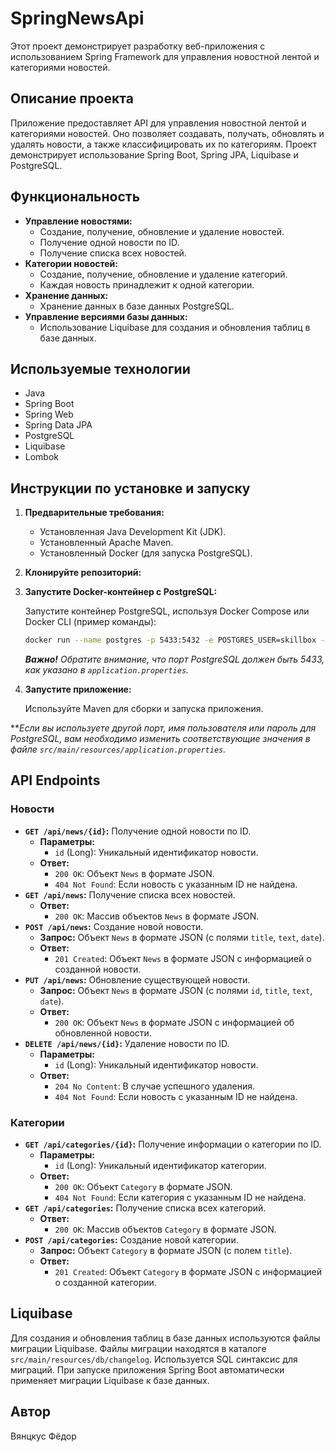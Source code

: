 # SpringNewsApi

Этот проект демонстрирует разработку веб-приложения с использованием Spring Framework для управления новостной лентой и категориями новостей.

## Описание проекта

Приложение предоставляет API для управления новостной лентой и категориями новостей.  Оно позволяет создавать, получать, обновлять и удалять новости, а также классифицировать их по категориям. Проект демонстрирует использование Spring Boot, Spring JPA, Liquibase и PostgreSQL.

## Функциональность

*   **Управление новостями:**
    *   Создание, получение, обновление и удаление новостей.
    *   Получение одной новости по ID.
    *   Получение списка всех новостей.
*   **Категории новостей:**
    *   Создание, получение, обновление и удаление категорий.
    *   Каждая новость принадлежит к одной категории.
*   **Хранение данных:**
    *   Хранение данных в базе данных PostgreSQL.
*   **Управление версиями базы данных:**
    *   Использование Liquibase для создания и обновления таблиц в базе данных.

## Используемые технологии

*   Java
*   Spring Boot
*   Spring Web
*   Spring Data JPA
*   PostgreSQL
*   Liquibase
*   Lombok

## Инструкции по установке и запуску

1.  **Предварительные требования:**
    *   Установленная Java Development Kit (JDK).
    *   Установленный Apache Maven.
    *   Установленный Docker (для запуска PostgreSQL).

2.  **Клонируйте репозиторий:**

3.  **Запустите Docker-контейнер с PostgreSQL:**

    Запустите контейнер PostgreSQL, используя Docker Compose или Docker CLI (пример команды):

    ```bash
    docker run --name postgres -p 5433:5432 -e POSTGRES_USER=skillbox -e POSTGRES_PASSWORD=skillbox -d postgres -p 5433:5432
    ```

    ***Важно!*** *Обратите внимание, что порт PostgreSQL должен быть 5433, как указано в `application.properties`.*

4.  **Запустите приложение:**

    Используйте Maven для сборки и запуска приложения.

***Если вы используете другой порт, имя пользователя или пароль для PostgreSQL, вам необходимо изменить соответствующие значения в файле `src/main/resources/application.properties`.*

## API Endpoints

### Новости

*   **`GET /api/news/{id}`:** Получение одной новости по ID.
    *   **Параметры:**
        *   `id` (Long): Уникальный идентификатор новости.
    *   **Ответ:**
        *   `200 OK`: Объект `News` в формате JSON.
        *   `404 Not Found`: Если новость с указанным ID не найдена.
*   **`GET /api/news`:** Получение списка всех новостей.
    *   **Ответ:**
        *   `200 OK`: Массив объектов `News` в формате JSON.
*   **`POST /api/news`:** Создание новой новости.
    *   **Запрос:** Объект `News` в формате JSON (с полями `title`, `text`, `date`).
    *   **Ответ:**
        *   `201 Created`: Объект `News` в формате JSON с информацией о созданной новости.
*   **`PUT /api/news`:** Обновление существующей новости.
    *   **Запрос:** Объект `News` в формате JSON (с полями `id`, `title`, `text`, `date`).
    *   **Ответ:**
        *   `200 OK`: Объект `News` в формате JSON с информацией об обновленной новости.
*   **`DELETE /api/news/{id}`:** Удаление новости по ID.
    *   **Параметры:**
        *   `id` (Long): Уникальный идентификатор новости.
    *   **Ответ:**
        *   `204 No Content`: В случае успешного удаления.
        *   `404 Not Found`: Если новость с указанным ID не найдена.

### Категории

*   **`GET /api/categories/{id}`:** Получение информации о категории по ID.
    *   **Параметры:**
        *   `id` (Long): Уникальный идентификатор категории.
    *   **Ответ:**
        *   `200 OK`: Объект `Category` в формате JSON. 
        *   `404 Not Found`: Если категория с указанным ID не найдена. 
*   **`GET /api/categories`:** Получение списка всех категорий.
    *   **Ответ:**
        *   `200 OK`: Массив объектов `Category` в формате JSON. 
*   **`POST /api/categories`:** Создание новой категории.
    *   **Запрос:** Объект `Category` в формате JSON (с полем `title`).  
    *   **Ответ:**
        *   `201 Created`: Объект `Category` в формате JSON с информацией о созданной категории. 

## Liquibase

Для создания и обновления таблиц в базе данных используются файлы миграции Liquibase.  Файлы миграции находятся в каталоге `src/main/resources/db/changelog`.  Используется SQL синтаксис для миграций.  При запуске приложения Spring Boot автоматически применяет миграции Liquibase к базе данных.


## Автор

Вянцкус Фёдор
